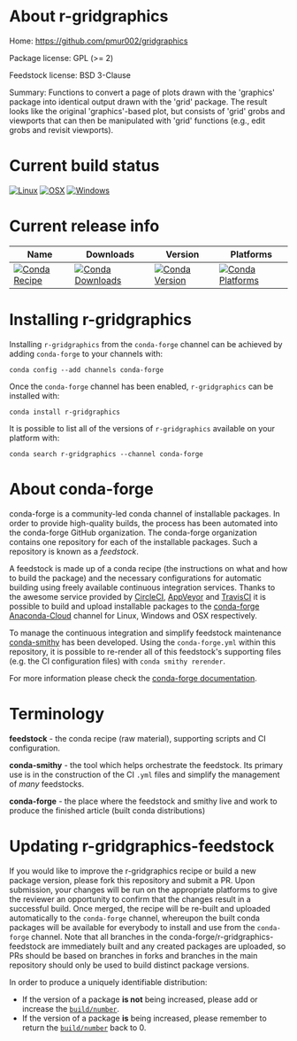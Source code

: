 About r-gridgraphics
====================

Home: https://github.com/pmur002/gridgraphics

Package license: GPL (>= 2)

Feedstock license: BSD 3-Clause

Summary: Functions to convert a page of plots drawn with the  'graphics' package into identical output drawn with the 'grid' package. The result looks like the original 'graphics'-based plot, but consists of 'grid' grobs and viewports that can then be manipulated with  'grid' functions (e.g., edit grobs and revisit viewports).



Current build status
====================

[![Linux](https://img.shields.io/circleci/project/github/conda-forge/r-gridgraphics-feedstock/master.svg?label=Linux)](https://circleci.com/gh/conda-forge/r-gridgraphics-feedstock)
[![OSX](https://img.shields.io/travis/conda-forge/r-gridgraphics-feedstock/master.svg?label=macOS)](https://travis-ci.org/conda-forge/r-gridgraphics-feedstock)
[![Windows](https://img.shields.io/appveyor/ci/conda-forge/r-gridgraphics-feedstock/master.svg?label=Windows)](https://ci.appveyor.com/project/conda-forge/r-gridgraphics-feedstock/branch/master)

Current release info
====================

| Name | Downloads | Version | Platforms |
| --- | --- | --- | --- |
| [![Conda Recipe](https://img.shields.io/badge/recipe-r--gridgraphics-green.svg)](https://anaconda.org/conda-forge/r-gridgraphics) | [![Conda Downloads](https://img.shields.io/conda/dn/conda-forge/r-gridgraphics.svg)](https://anaconda.org/conda-forge/r-gridgraphics) | [![Conda Version](https://img.shields.io/conda/vn/conda-forge/r-gridgraphics.svg)](https://anaconda.org/conda-forge/r-gridgraphics) | [![Conda Platforms](https://img.shields.io/conda/pn/conda-forge/r-gridgraphics.svg)](https://anaconda.org/conda-forge/r-gridgraphics) |

Installing r-gridgraphics
=========================

Installing `r-gridgraphics` from the `conda-forge` channel can be achieved by adding `conda-forge` to your channels with:

```
conda config --add channels conda-forge
```

Once the `conda-forge` channel has been enabled, `r-gridgraphics` can be installed with:

```
conda install r-gridgraphics
```

It is possible to list all of the versions of `r-gridgraphics` available on your platform with:

```
conda search r-gridgraphics --channel conda-forge
```


About conda-forge
=================

conda-forge is a community-led conda channel of installable packages.
In order to provide high-quality builds, the process has been automated into the
conda-forge GitHub organization. The conda-forge organization contains one repository
for each of the installable packages. Such a repository is known as a *feedstock*.

A feedstock is made up of a conda recipe (the instructions on what and how to build
the package) and the necessary configurations for automatic building using freely
available continuous integration services. Thanks to the awesome service provided by
[CircleCI](https://circleci.com/), [AppVeyor](http://www.appveyor.com/)
and [TravisCI](https://travis-ci.org/) it is possible to build and upload installable
packages to the [conda-forge](https://anaconda.org/conda-forge)
[Anaconda-Cloud](http://docs.anaconda.org/) channel for Linux, Windows and OSX respectively.

To manage the continuous integration and simplify feedstock maintenance
[conda-smithy](http://github.com/conda-forge/conda-smithy) has been developed.
Using the ``conda-forge.yml`` within this repository, it is possible to re-render all of
this feedstock's supporting files (e.g. the CI configuration files) with ``conda smithy rerender``.

For more information please check the [conda-forge documentation](https://conda-forge.org/docs/).

Terminology
===========

**feedstock** - the conda recipe (raw material), supporting scripts and CI configuration.

**conda-smithy** - the tool which helps orchestrate the feedstock.
                   Its primary use is in the construction of the CI ``.yml`` files
                   and simplify the management of *many* feedstocks.

**conda-forge** - the place where the feedstock and smithy live and work to
                  produce the finished article (built conda distributions)


Updating r-gridgraphics-feedstock
=================================

If you would like to improve the r-gridgraphics recipe or build a new
package version, please fork this repository and submit a PR. Upon submission,
your changes will be run on the appropriate platforms to give the reviewer an
opportunity to confirm that the changes result in a successful build. Once
merged, the recipe will be re-built and uploaded automatically to the
`conda-forge` channel, whereupon the built conda packages will be available for
everybody to install and use from the `conda-forge` channel.
Note that all branches in the conda-forge/r-gridgraphics-feedstock are
immediately built and any created packages are uploaded, so PRs should be based
on branches in forks and branches in the main repository should only be used to
build distinct package versions.

In order to produce a uniquely identifiable distribution:
 * If the version of a package **is not** being increased, please add or increase
   the [``build/number``](http://conda.pydata.org/docs/building/meta-yaml.html#build-number-and-string).
 * If the version of a package **is** being increased, please remember to return
   the [``build/number``](http://conda.pydata.org/docs/building/meta-yaml.html#build-number-and-string)
   back to 0.
